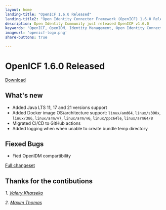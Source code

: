 ```yaml
---
layout: home
landing-title: "OpenICF 1.6.0 Released"
landing-title2: "Open Identity Connector Framework (OpenICF) 1.6.0 Released"
description: Open Identity Community just released OpenICF v1.6.0
keywords: 'OpenICF, OpenIDM, Identity Management, Open Identity Connector Framework, Open Identity Platform'
imageurl: 'openicf-logo.png'
share-buttons: true

---
```

# OpenICF 1.6.0 Released
[Download](https://github.com/OpenIdentityPlatform/OpenICF/releases/tag/1.6.0)
## What's new
* Added Java LTS 11, 17 and 21 versions support
* Added Docker image OS/architecture support: `linux/amd64`, `linux/s390x`, `linux/386`, `linux/arm/v7`, `linux/arm/v6`, `linux/ppc64le`, `linux/arm64/8`
* Migrated CI/CD to GitHub actions
* Added logging when when unable to create bundle temp directory

## Fiexed Bugs
* Fied OpenIDM compartibility

[Full changeset](https://github.com/OpenIdentityPlatform/OpenICF/compare/1.5.2...1.6.0)


## Thanks for the contibutions

<i id="vharseko"><i>1. <a href="https://github.com/vharseko" target="_blank">Valery Kharseko</a></i>

<i id="maximthomas"><i>2. <a href="https://github.com/maximthomas" target="_blank">Maxim Thomas</a></i>
